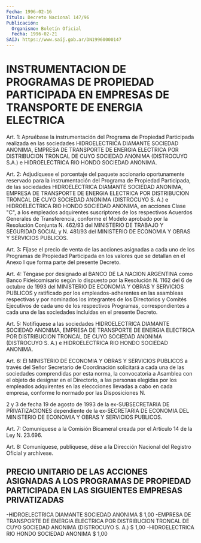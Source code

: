 ```yaml
---
Fecha: 1996-02-16
Título: Decreto Nacional 147/96
Publicación:
  Organismo: Boletín Oficial
  Fecha: 1996-02-21
SAIJ: https://www.saij.gob.ar/DN19960000147
---
```

# INSTRUMENTACION DE PROGRAMAS DE PROPIEDAD PARTICIPADA EN EMPRESAS DE TRANSPORTE DE ENERGIA ELECTRICA

<a id="1"></a>
Art. 1: Apruébase la instrumentación del Programa de Propiedad Participada  realizada  en  las  sociedades HIDROELECTRICA DIAMANTE SOCIEDAD ANONIMA, EMPRESA DE TRANSPORTE  DE  ENERGIA  ELECTRICA POR DISTRIBUCION TRONCAL DE CUYO SOCIEDAD ANONIMA (DISTROCUYO  S.A.)  e HIDROELECTRICA RIO HONDO SOCIEDAD ANONIMA.

<a id="2"></a>
Art.    2:  Adjudíquese  el  porcentaje  del  paquete  accionario oportunamente  reservado  para  la  instrumentación del Programa de Propiedad  Participada, de las sociedades  HIDROELECTRICA  DIAMANTE SOCIEDAD ANONIMA,  EMPRESA  DE  TRANSPORTE DE ENERGIA ELECTRICA POR DISTRIBUCION TRONCAL DE CUYO SOCIEDAD  ANONIMA (DISTROCUYO S. A.) e HIDROELECTRICA RIO HONDO SOCIEDAD ANONIMA, en acciones Clase "C", a los empleados adquirentes suscriptores de  los respectivos Acuerdos Generales  de  Transferencia, conforme el Modelo  aprobado  por  la Resolución Conjunta  N. 462/93 del MINISTERIO DE TRABAJO Y SEGURIDAD SOCIAL y N. 481/93 del  MINISTERIO  DE  ECONOMIA Y OBRAS Y SERVICIOS PUBLICOS.

<a id="3"></a>
Art. 3: Fíjase el precio de venta de las acciones asignadas a cada uno de los Programas de Propiedad Participada en los valores que se detallan  en  el  Anexo  I  que  forma parte del  presente  Decreto.

<a id="4"></a>
Art. 4: Téngase por designado al BANCO DE LA NACION ARGENTINA como Banco Fideicomisario según lo dispuesto  por  la  Resolución N. 1162 del  6  de  octubre de 1993 del MINISTERIO DE ECONOMIA  Y  OBRAS  Y SERVICIOS PUBLICOS y ratificado por los empleados-adherentes en las asambleas respectivas  y  por  nominados  los  integrantes  de  los Directorios  y  Comités  Ejecutivos  de cada uno de los respectivos Programas, correspondientes a cada una  de las sociedades incluidas en el presente Decreto.

<a id="5"></a>
Art.  5:  Notifíquese  a  las sociedades HIDROELECTRICA  DIAMANTE SOCIEDAD ANONIMA, EMPRESA DE  TRANSPORTE  DE  ENERGIA ELECTRICA POR DISTRIBUCION TRONCAL DE CUYO SOCIEDAD ANONIMA (DISTROCUYO  S. A.) e HIDROELECTRICA RIO HONDO SOCIEDAD ANONIMA.

<a id="6"></a>
Art.  6: El MINISTERIO DE ECONOMIA Y OBRAS Y SERVICIOS PUBLICOS  a través  del  Señor Secretario de Coordinación solicitará a cada una de las sociedades  comprendidas  por  esta norma, la convocatoria a Asamblea con el objeto de designar en el Directorio, a las personas elegidas por los empleados adquirentes  en las eleccciones llevadas a cabo en cada empresa, conforme lo normado por las Disposiciones N.

2  y  3  de  fecha 19 de agosto de 1993 de la  ex-SUBSECRETARIA  DE PRIVATIZACIONES  dependiente  de  la  ex-SECRETARIA DE ECONOMIA DEL MINISTERIO DE ECONOMIA Y OBRAS Y SERVICIOS PUBLICOS.

<a id="7"></a>
Art. 7: Comuníquese a la Comisión Bicameral creada por el Artículo 14 de la Ley N. 23.696.

<a id="8"></a>
Art. 8: Comuníquese, publíquese, dése a la Dirección Nacional del Registro Oficial y archívese.

## PRECIO UNITARIO DE LAS ACCIONES ASIGNADAS A LOS PROGRAMAS DE PROPIEDAD PARTICIPADA EN LAS SIGUIENTES EMPRESAS PRIVATIZADAS

<a id="1"></a>
-HIDROELECTRICA DIAMANTE  SOCIEDAD ANONIMA                                 $  1,00 -EMPRESA DE TRANSPORTE  DE ENERGIA ELECTRICA  POR DISTRIBUCION TRONCAL DE CUYO SOCIEDAD ANONIMA (DISTROCUYO S. A.)              $  1,00 -HIDROELECTRICA RIO HONDO SOCIEDAD ANONIMA                                 $  1,00